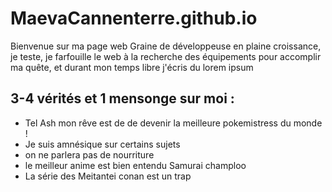 # MaevaCannenterre.github.io
Bienvenue sur ma page web 
Graine de développeuse en plaine croissance, je teste, je farfouille le web à la recherche des équipements pour accomplir ma quête, et durant mon temps libre j'écris du lorem ipsum

## 3-4 vérités et 1 mensonge sur moi :
+ Tel Ash mon rêve est de de devenir la meilleure pokemistress du monde !
+ Je suis amnésique sur certains sujets
+ on ne parlera pas de nourriture
+ le meilleur anime est bien entendu Samurai champloo
+ La série des Meitantei conan est un trap 
